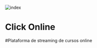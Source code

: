 ![index](https://user-images.githubusercontent.com/62088439/113485901-4979d780-946d-11eb-89c4-0dd1be9f6e51.png)


# Click Online 
#Plataforma de streaming de cursos online
